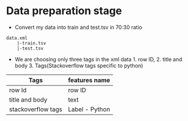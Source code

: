 # Data preparation stage

- Convert my data into train and test.tsv in 70:30 ratio
```
data.xml
    |-train.tsv
    |-test.tsv
```
- We are choosing only three tags in the xml data 1. row ID, 2. title and body 3. Tags(Stackoverflow tags specific to python)

|Tags|features name|
|-|-|
|row Id|row ID|
|title and body|text|
|stackoverflow tags|Label - Python|